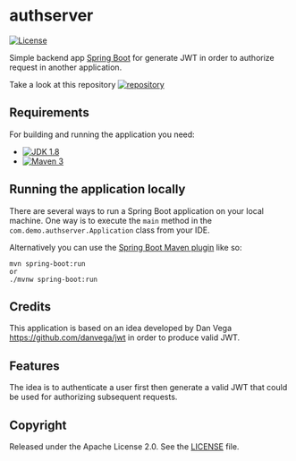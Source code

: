 # authserver

[![License](http://img.shields.io/:license-apache-blue.svg)](http://www.apache.org/licenses/LICENSE-2.0.html)

Simple backend app [Spring Boot](http://projects.spring.io/spring-boot/) for generate JWT in order to authorize 
request in another application.

Take a look at this repository [![repository](https://img.shields.io/badge/Java-Spring%20Boot-blue)](https://github.com/jijimenezf/boot-security?branch=main)

## Requirements

For building and running the application you need:

- [![JDK 1.8](https://img.shields.io/badge/Spring%20Boot-orange)](http://www.oracle.com/technetwork/java/javase/downloads/jdk8-downloads-2133151.html)
- [![Maven 3](https://img.shields.io/badge/Maven%20Boot-yellow)](https://maven.apache.org)

## Running the application locally

There are several ways to run a Spring Boot application on your local machine. One way is to execute the `main` method in the `com.demo.authserver.Application` class from your IDE.

Alternatively you can use the [Spring Boot Maven plugin](https://docs.spring.io/spring-boot/docs/current/reference/html/build-tool-plugins-maven-plugin.html) like so:

```shell
mvn spring-boot:run
or
./mvnw spring-boot:run
```

## Credits
This application is based on an idea developed by Dan Vega https://github.com/danvega/jwt
in order to produce valid JWT.

## Features
The idea is to authenticate a user first then generate a valid JWT that could be used for authorizing subsequent requests.



## Copyright

Released under the Apache License 2.0. See the [LICENSE](https://github.com/codecentric/springboot-sample-app/blob/master/LICENSE) file.